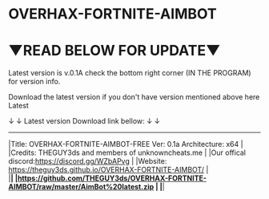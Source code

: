 # OVERHAX-FORTNITE-AIMBOT 
# ▼READ BELOW FOR UPDATE▼
Latest version is v.0.1A check the bottom right corner (IN THE PROGRAM) for version info.

Download the latest version if you don't have version mentioned above here Latest 

↓ ↓ Latest version Download link bellow: ↓ ↓ 
 ____________________________________________________________________________________
|Title: OVERHAX-FORTNITE-AIMBOT-FREE      Ver: 0.1a        Architecture: x64         |
|Credits: THEGUY3ds and members of unknowncheats.me                                  |
|Our offical discord:https://discord.gg/WZbAPvg                                      |
|Website: https://theguy3ds.github.io/OVERHAX-FORTNITE-AIMBOT/                        |                                   
|____________________________________________________________________________________|
|https://github.com/THEGUY3ds/OVERHAX-FORTNITE-AIMBOT/raw/master/AimBot%20latest.zip |
|____________________________________________________________________________________|

